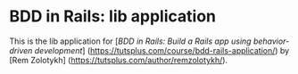 # BDD in Rails: lib application
This is the lib application for 
[*BDD in Rails: Build a Rails app using behavior-driven development*]
(https://tutsplus.com/course/bdd-rails-application/) by [Rem Zolotykh]
(https://tutsplus.com/author/remzolotykh/).
